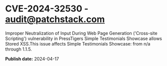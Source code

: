 # CVE-2024-32530 - audit@patchstack.com

Improper Neutralization of Input During Web Page Generation ('Cross-site Scripting') vulnerability in PressTigers Simple Testimonials Showcase allows Stored XSS.This issue affects Simple Testimonials Showcase: from n/a through 1.1.5.



**Publish date:** 2024-04-17
